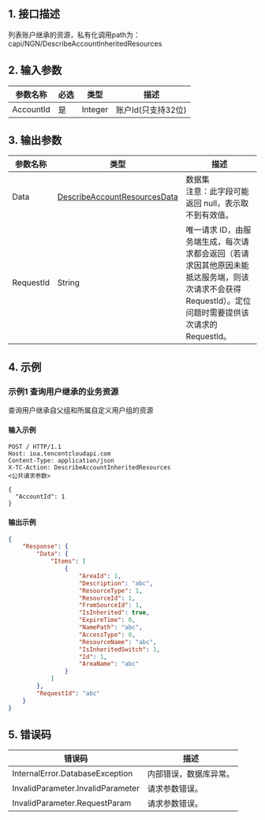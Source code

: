 ## 1. 接口描述




列表账户继承的资源，私有化调用path为：capi/NGN/DescribeAccountInheritedResources

## 2. 输入参数


| 参数名称 | 必选 | 类型 | 描述 |
|---------|---------|---------|---------|
| AccountId | 是 | Integer | 账户Id(只支持32位) |

## 3. 输出参数

| 参数名称 | 类型 | 描述 |
|---------|---------|---------|
| Data | [DescribeAccountResourcesData](/开放API/云规范接口/版本：2022-06-01/数据结构.md#DescribeAccountResourcesData) | 数据集<br/>注意：此字段可能返回 null，表示取不到有效值。|
| RequestId | String | 唯一请求 ID，由服务端生成，每次请求都会返回（若请求因其他原因未能抵达服务端，则该次请求不会获得 RequestId）。定位问题时需要提供该次请求的 RequestId。|

## 4. 示例

### 示例1 查询用户继承的业务资源

查询用户继承自父组和所属自定义用户组的资源

#### 输入示例

```
POST / HTTP/1.1
Host: ioa.tencentcloudapi.com
Content-Type: application/json
X-TC-Action: DescribeAccountInheritedResources
<公共请求参数>

{
  "AccountId": 1
}
```

#### 输出示例

```json
{
    "Response": {
        "Data": {
            "Items": [
                {
                    "AreaId": 1,
                    "Description": "abc",
                    "ResourceType": 1,
                    "ResourceId": 1,
                    "FromSourceId": 1,
                    "IsInherited": true,
                    "ExpireTime": 0,
                    "NamePath": "abc",
                    "AccessType": 0,
                    "ResourceName": "abc",
                    "IsInheritedSwitch": 1,
                    "Id": 1,
                    "AreaName": "abc"
                }
            ]
        },
        "RequestId": "abc"
    }
}
```











## 5. 错误码


| 错误码 | 描述 |
|---------|---------|
| InternalError.DatabaseException | 内部错误，数据库异常。 |
| InvalidParameter.InvalidParameter | 请求参数错误。 |
| InvalidParameter.RequestParam | 请求参数错误。 |
